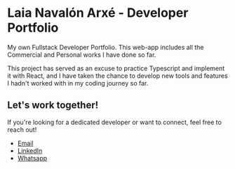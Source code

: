 # Laia Navalón Arxé - Developer Portfolio

My own Fullstack Developer Portfolio. This web-app includes all the Commercial and Personal works I have done so far.

This project has served as an excuse to practice Typescript and implement it with React, and I have taken the chance to develop new tools and features I hadn't worked with in my coding journey so far.

<!-- URLs examples

- [@vitejs/plugin-react](https://github.com/vitejs/vite-plugin-react/blob/main/packages/plugin-react/README.md)
- [Babel](https://babeljs.io/) -->

## Let's work together!

If you're looking for a dedicated developer or want to connect, feel free to reach out!

- [Email](mailto:laianavalon@gmail.com)
- [LinkedIn](https://www.linkedin.com/in/laianavalonarxe/)
- [Whatsapp](https://api.whatsapp.com/send/?phone=34620182796)

<!-- - Configure the top-level `parserOptions` property like this:

```js
export default {
  // other rules...
  parserOptions: {
    ecmaVersion: "latest",
    sourceType: "module",
    project: ["./tsconfig.json", "./tsconfig.node.json"],
    tsconfigRootDir: __dirname,
  },
};
```

- Replace `plugin:@typescript-eslint/recommended` to `plugin:@typescript-eslint/recommended-type-checked` or `plugin:@typescript-eslint/strict-type-checked`
- Optionally add `plugin:@typescript-eslint/stylistic-type-checked`
- Install [eslint-plugin-react](https://github.com/jsx-eslint/eslint-plugin-react) and add `plugin:react/recommended` & `plugin:react/jsx-runtime` to the `extends` list -->
